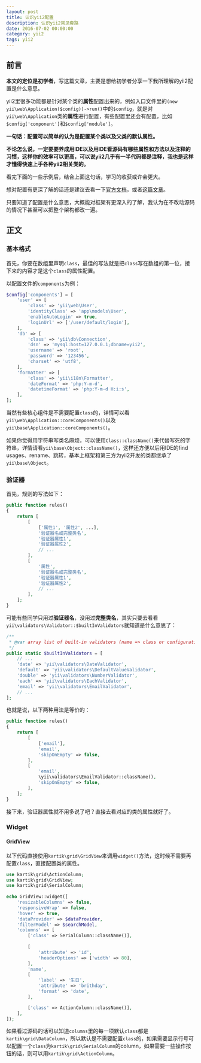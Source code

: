 ```yaml
---
layout: post
title: 认识yii2配置
description: 认识yii2常见套路
date: 2016-07-02 00:00:00
category: yii2
tags: yii2
---
```


## 前言

**本文的定位是初学者**，写这篇文章，主要是想给初学者分享一下我所理解的yii2配置是什么意思。

yii2里很多功能都是针对某个类的**属性**配置出来的，例如入口文件里的`(new yii\web\Application($config))->run()`中的`$config`，就是对`yii\web\Application`类的**属性**进行配置，有些配置里还会有配置，比如`$config['component']`和`$config['module']`。

**一句话：配置可以简单的认为是配置某个类以及父类的默认属性。**

**不论怎么说，一定要要养成用IDE以及用IDE看源码有哪些属性和方法以及注释的习惯，这样你的效率可以更高，可以说yii2几乎有一半代码都是注释，我也是这样才懂得快速上手各种yii2相关类的。**

看完下面的一些示例后，结合上面这句话，学习的收获或许会更大。

想对配置有更深了解的话还是建议去看一下[官方文档](http://www.yiiframework.com/doc-2.0/guide-concept-configurations.html)，或者[这篇文章](http://www.digpage.com/configuration.html)。

只要知道了配置是什么意思，大概能对框架有更深入的了解，我认为在不改动源码的情况下甚至可以把整个架构都改一遍。

## 正文

### 基本格式

首先，你要在数组里声明`class`，最佳的写法就是把`class`写在数组的第一位，接下来的内容才是这个`class`的属性配置。

以配置文件的`components`为例：

```php
$config['components'] = [
    'user' => [
        'class' => 'yii\web\User',
        'identityClass' => 'app\models\User',
        'enableAutoLogin' => true,
        'loginUrl' => ['/user/default/login'],
    ],
    'db' => [
        'class' => 'yii\db\Connection',
        'dsn' => 'mysql:host=127.0.0.1;dbname=yii2',
        'username' => 'root',
        'password' => '123456',
        'charset' => 'utf8',
    ],
    'formatter' => [
        'class' => 'yii\i18n\Formatter',
        'dateFormat' => 'php:Y-m-d',
        'datetimeFormat' => 'php:Y-m-d H:i:s',
    ],
];
```

当然有些核心组件是不需要配置`class`的，详情可以看`yii\web\Application::coreComponents()`以及`yii\base\Application::coreComponents()`。

如果你觉得用字符串写类名麻烦，可以使用`Class::className()`来代替写死的字符串，详情请看`yii\base\Object::className()`，这样还方便以后用IDE的find usages、rename、跳转，基本上框架和第三方为yii2开发的类都继承了`yii\base\Object`。

### 验证器

首先，规则的写法如下：

```php
public function rules()
{
    return [
        [
            ['属性1', '属性2', ...],
            '验证器名或完整类名',
            '验证器属性1',
            '验证器属性2',
            // ...
        ],
        [
            '属性',
            '验证器名或完整类名',
            '验证器属性1',
            '验证器属性2',
            // ...
        ],
    ];
}
```

可能有些同学只用过**验证器名**，没用过**完整类名**，其实只要去看看`yii\validators\Validator::$builtInValidators`就知道是什么意思了：

```php
/**
 * @var array list of built-in validators (name => class or configuration)
 */
public static $builtInValidators = [
    // ...
    'date' => 'yii\validators\DateValidator',
    'default' => 'yii\validators\DefaultValueValidator',
    'double' => 'yii\validators\NumberValidator',
    'each' => 'yii\validators\EachValidator',
    'email' => 'yii\validators\EmailValidator',
    // ...
];
```

也就是说，以下两种用法是等价的：

```php
public function rules()
{
    return [
        [
            ['email'],
            'email',
            'skipOnEmpty' => false,
        ],
        [
            'email',
            \yii\validators\EmailValidator::className(),
            'skipOnEmpty' => false,
        ],
    ];
}
```

接下来，验证器属性就不用多说了吧？直接去看对应的类的属性就好了。

### Widget

#### GridView

以下代码直接使用`kartik\grid\GridView`来调用`widget()`方法，这时候不需要再配置`class`，直接配置类的属性。

```php
use kartik\grid\ActionColumn;
use kartik\grid\GridView;
use kartik\grid\SerialColumn;
 
echo GridView::widget([
    'resizableColumns' => false,
    'responsiveWrap' => false,
    'hover' => true,
    'dataProvider' => $dataProvider,
    'filterModel' => $searchModel,
    'columns' => [
        ['class' => SerialColumn::className()],
        
        [
            'attribute' => 'id',
            'headerOptions' => ['width' => 80],
        ],
        'name',
        [
            'label' => '生日',
            'attribute' => 'brithday',
            'format' => 'date',
        ],

        ['class' => ActionColumn::className()],
    ],
]);
```

如果看过源码的话可以知道`columns`里的每一项默认`class`都是`kartik\grid\DataColumn`，所以默认是不需要配置`class`的，如果需要显示行号可以配置一个`class`为`kartik\grid\SerialColumn`的column，如果需要一些操作按钮的话，则可以用`kartik\grid\ActionColumn`。
